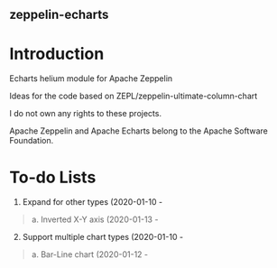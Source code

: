 ## zeppelin-echarts
# Introduction
Echarts helium module for Apache Zeppelin

Ideas for the code based on ZEPL/zeppelin-ultimate-column-chart


I do not own any rights to these projects.

Apache Zeppelin and Apache Echarts belong to the Apache Software Foundation.

# To-do Lists
1. Expand for other types (2020-01-10 -
> a. Inverted X-Y axis (2020-01-13 -
2. Support multiple chart types (2020-01-10 -
> a. Bar-Line chart (2020-01-12 -
